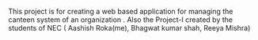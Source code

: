 This project is for creating a web based application for managing the canteen system of an organization .
Also the Project-I created by the students of NEC ( Aashish Roka(me), Bhagwat kumar shah, Reeya Mishra)
